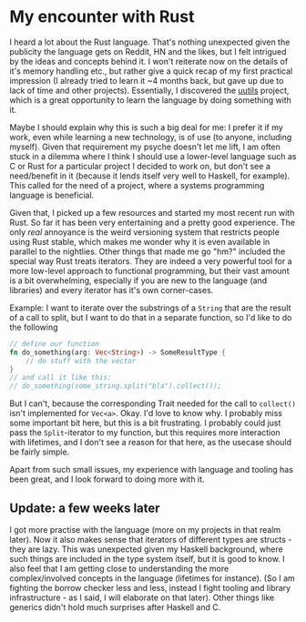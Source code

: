 # My encounter with Rust
I heard a lot about the Rust language. That's nothing unexpected
given the publicity the language gets on Reddit, HN and the likes,
but I felt intrigued by the ideas and concepts behind it. I won't
reiterate now on the details of it's memory handling etc., but rather
give a quick recap of my first practical impression (I already tried
to learn it ~4 months back, but gave up due to lack of time and other
projects). Essentially, I discovered the [uutils](https://github.com/uutils/coreutils)
project, which is a great opportunity to learn the language by doing
something with it.

Maybe I should explain why this is such a big deal for me: I prefer
it if my work, even while learning a new technology, is of use (to anyone,
including myself). Given that requirement my psyche doesn't let me lift,
I am often stuck in a dilemma where I think I should use a lower-level
language such as C or Rust for a particular project I decided to work on,
but don't see a need/benefit in it (because it lends itself very well to Haskell,
for example). This called for the need of a project, where a systems programming
language is beneficial.

Given that, I picked up a few resources and started my most recent run
with Rust. So far it has been very entertaining and a pretty good experience.
The only *real* annoyance is the weird versioning system that restricts people
using Rust stable, which makes me wonder why it is even available in parallel
to the nightlies. Other things that made me go "hm?" included the special way
Rust treats iterators. They are indeed a very powerful tool for a more low-level
approach to functional programming, but their vast amount is a bit overwhelming,
especially if you are new to the language (and libraries) and every iterator has
it's own corner-cases.

Example: I want to iterate over the substrings of a `String` that are the result
of a call to split, but I want to do that in a separate function, so I'd like to
do the following
```Rust
// define our function
fn do_something(arg: Vec<String>) -> SomeResultType {
    // do stuff with the vector
}
// and call it like this:
// do_something(some_string.split("bla").collect());
```
But I can't, because the corresponding Trait needed for the call to `collect()` isn't
implemented for `Vec<a>`. Okay. I'd love to know why. I probably miss some important
bit here, but this is a bit frustrating. I probably could just pass the `Split`-iterator
to my function, but this requires more interaction with lifetimes, and I don't see
a reason for that here, as the usecase should be fairly simple.

Apart from such small issues, my experience with language and tooling has been great,
and I look forward to doing more with it.

## Update: a few weeks later
I got more practise with the language (more on my projects in that realm later).
Now it also makes sense that iterators of different types are structs - they are lazy.
This was unexpected given my Haskell background, where such things are included in the
type system itself, but it is good to know. I also feel that I am getting close to
understanding the more complex/involved concepts in the language (lifetimes for instance).
(So I am fighting the borrow checker less and less, instead I fight tooling and library
infrastructure - as I said, I will elaborate on that later). Other things like generics
didn't hold much surprises after Haskell and C.
